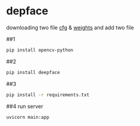 # depface
downloading two file [cfg](https://github.com/pjreddie/darknet/blob/master/cfg/yolov3.cfg) & [weights](https://pjreddie.com/media/files/yolov3.weights) and add two file

##1

```bash
pip install opencv-python
```
##2

```bash
pip install deepface
```

##3

```bash
pip install -r requirements.txt
```

##4 run server

```bash
uvicorn main:app
```
